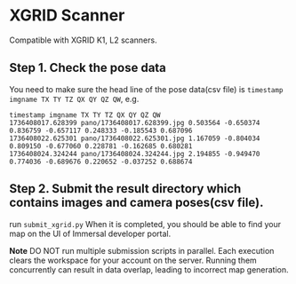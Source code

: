 # XGRID Scanner

Compatible with XGRID K1, L2 scanners.

## Step 1. Check the pose data
You need to make sure the head line of the pose data(csv file) is `timestamp imgname TX TY TZ QX QY QZ QW`, e.g.
```csv
timestamp imgname TX TY TZ QX QY QZ QW
1736408017.628399 pano/1736408017.628399.jpg 0.503564 -0.650374 0.836759 -0.657117 0.248333 -0.185543 0.687096
1736408022.625301 pano/1736408022.625301.jpg 1.167059 -0.804034 0.809150 -0.677060 0.228781 -0.162685 0.680281
1736408024.324244 pano/1736408024.324244.jpg 2.194855 -0.949470 0.774036 -0.689676 0.220652 -0.037252 0.688674
```
## Step 2. Submit the result directory which contains images and camera poses(csv file).
run `submit_xgrid.py`
When it is completed, you should be able to find your map on the UI of Immersal developer portal.

**Note**
DO NOT run multiple submission scripts in parallel. Each execution clears the workspace for your account on the server. Running them concurrently can result in data overlap, leading to incorrect map generation.


